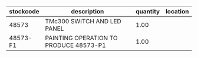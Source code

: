 |stockcode|description|quantity|location|
|---------|-----------|--------|--------|
|48573|TMc300 SWITCH AND LED PANEL|1.00||
|48573-F1|PAINTING OPERATION TO PRODUCE 48573-P1|1.00||
